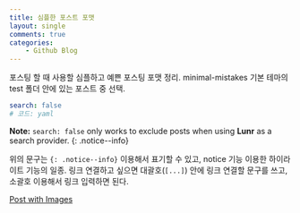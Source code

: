 ```yaml
---
title: 심플한 포스트 포맷
layout: single
comments: true
categories:
    - Github Blog
---
```


포스팅 할 때 사용할 심플하고 예쁜 포스팅 포맷 정리. minimal-mistakes 기본 테마의 test 폴더 안에 있는 포스트 중 선택.

```yaml
search: false
# 코드: yaml
```

**Note:** `search: false` only works to exclude posts when using **Lunr** as a search provider.
{: .notice--info}

위의 문구는 `{: .notice--info}` 이용해서 표기할 수 있고, notice 기능 이용한 하이라이트 기능의 일종.
링크 연결하고 싶으면 대괄호(`[...]`) 안에 링크 연결할 문구를 쓰고, 소괄호 이용해서 링크 입력하면 된다.

[Post with Images](https://enidanny.github.io/markup-more-images/)